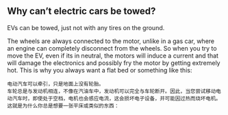 
## Why can’t electric cars be towed?
EVs can be towed, just not with any tires on the ground.

The wheels are always connected to the motor, unlike in a gas car, where an engine can completely disconnect from the wheels. So when you try to move the EV, even if its in neutral, the motors will induce a current and that will damage the electronics and possibly fry the motor by getting extremely hot. This is why you always want a flat bed or something like this:
```
电动汽车可以牵引，只是地面上没有轮胎。
车轮总是与发动机相连，不像在汽油车中，发动机可以完全与车轮断开。因此，当您尝试移动电动汽车时，即使处于空档，电机也会感应电流，这会损坏电子设备，并可能因过热而烧坏电机。这就是为什么你总是想要一张平床或类似的东西：
```